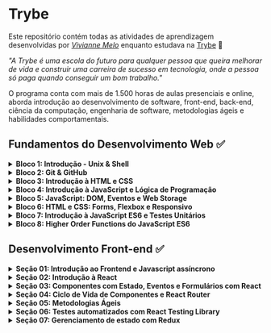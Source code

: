 # Trybe

Este repositório contém todas as atividades de aprendizagem desenvolvidas por _[Vivianne Melo](https://www.linkedin.com/in/viviannemelo/)_ enquanto estudava na [Trybe](https://www.betrybe.com/) :rocket:

_"A Trybe é uma escola do futuro para qualquer pessoa que queira melhorar de vida e construir uma carreira de sucesso em tecnologia, onde a pessoa só paga quando conseguir um bom trabalho."_

O programa conta com mais de 1.500 horas de aulas presenciais e online, aborda introdução ao desenvolvimento de software, front-end, back-end, ciência da computação, engenharia de software, metodologias ágeis e habilidades comportamentais.

## Fundamentos do Desenvolvimento Web :white_check_mark:

<details>
  <summary><strong>Bloco 1: Introdução - Unix & Shell</strong></summary>

- [x] 1.3: Unix & Shell- Part 1
- [x] 1.4: Unix & Shell- Part 2
</details>

<details>
  <summary><strong>Bloco 2: Git & GitHub</strong></summary>

- [x] 2.1: O que é e para que serve?;
- [x] 2.2: Entendendo os comandos;
- [x] 2.3: Internet - Entendendo como ela funciona;
</details>

<details>
  <summary><strong>Bloco 3: Introdução à HTML e CSS</strong></summary>
  
- [x] 3.1 Introdução - HTML & CSS;
- [x] 3.1 HTML & CSS - Estruturas de página;
- [x] 3.2 HTML & CSS - Primeiros passos em CSS;
- [x] 3.3 HTML & CSS - Seletores e posicionamento;
- [x] 3.4 HTML Semântico;
- [x] 3.5 Projeto - Lessons Learned;
</details>

<details>
  <summary><strong>Bloco 4: Introdução à JavaScript e Lógica de Programação</strong></summary>
  
- [x] 4.1 - Introdução - JavaScript
- [x] 4.1 - JavaScript - Primeiros passos
- [x] 4.2 - JavaScript - Array e loop For
- [x] 4.3 - JavaScript - Lógica de Programação e Algoritmos
- [x] 4.4 - JavaScript - Objetos e funções
- [x] 4.5 - Projeto - Playground Functions
</details>

<details>
  <summary><strong>Bloco 5: JavaScript: DOM, Eventos e Web Storage</strong></summary>
  
- [x] 5.1 - JavaScript - DOM e seletores
- [x] 5.2 - JavaScript - Trabalhando com elementos
- [x] 5.3 - JavaScript - Eventos
- [x] 5.4 - JavaScript - Web Storage
- [x] 5.5 - Fundamentos - JavaScript - Projetos
- [x] 5.5 - Projeto - Arte com Pixels
- [x] 5.6 - Projeto - Lista de tarefas
- [x] 5.7 - (Bônus) Projeto - Meme Generator
- [x] 5.7 - (Bônus) Projeto - Adivinhe a Cor
- [x] 5.7 - (Bônus) Projeto - Carta Misteriosa
</details>

<details>
  <summary><strong>Bloco 6: HTML e CSS: Forms, Flexbox e Responsivo</strong></summary>
  
- [x] 6.1 - HTML & CSS - Forms
- [x] 6.2 - Bibliotecas JavaScript e Frameworks CSS
- [x] 6.3 - Introdução - CSS Flexbox
- [x] 6.3 - CSS Flexbox - Parte 1
- [x] 6.4 - CSS Flexbox - Parte 2
- [x] 6.5 - CSS Responsivo - Mobile First
- [x] 6.6 - Projeto - Página inicial do Facebook
</details>

<details>
  <summary><strong>Bloco 7: Introdução à JavaScript ES6 e Testes Unitários</strong></summary>
  
- [x] 7.1 - JavaScript ES6 - let, const, arrow functions e template literals
- [x] 7.2 - JavaScript ES6 - Objects
- [x] 7.3 - Testes unitários em JavaScript
- [x] 7.4 - Projeto - JavaScript Testes Unitários
</details>

<details>
  <summary><strong>Bloco 8: Higher Order Functions do JavaScript ES6</strong></summary>
  
- [x] 8.1 - JavaScript ES6 - Higher Order Functions - forEach, find, some, every, sort
- [x] 8.2 - JavaScript ES6 - Higher Order Functions - map e filter
- [x] 8.3 - JavaScript ES6 - Higher Order Functions - reduce
- [x] 8.4 - JavaScript ES6 - spread operator, parâmetro rest, destructuring e mais
- [x] 8.5 - Projeto - Zoo functions
</details>

## Desenvolvimento Front-end :white_check_mark:

<details>
  <summary><strong>Seção 01: Introdução ao Frontend e Javascript assíncrono</strong></summary>
  
- [x] 9.1 - JavaScript Assíncrono e Callbacks
- [x] 9.2 - JavaScript Promises e fetch
- [x] 9.3 - Projeto - Carrinho de Compras
</details>

<details>
  <summary><strong>Seção 02: Introdução à React</strong></summary>
  
- [x] 11.1 - Introdução - Front-end
- [x] 11.1 - Introdução - React
- [x] 11.1 - 'Hello, world!' no React!
- [x] 11.2 - Componentes React
- [x] 11.3 - Projeto - Solar System
</details>

<details>
  <summary><strong>Seção 03: Componentes com Estado, Eventos e Formulários com React</strong></summary>
  
- [x] 12.1 - Componentes com estado e eventos
- [X] 12.2 - Formulários no React
- [X] 12.3 - Projeto - Tryunfo
</details>

<details>
  <summary><strong>Seção 04: Ciclo de Vida de Componentes e React Router</strong></summary>
  
- [x] 13.1 - Ciclo de vida de componentes
- [x] 13.2 - React Router
- [x] 13.3 - Projeto - TrybeTunes
</details>

<details>
  <summary><strong>Seção 05: Metodologias Ágeis</strong></summary>
  
- [x] 14.1 - Metodologias Ágeis
- [x] 14.2 - Projeto - Frontend Online Store
</details>

<details>
  <summary><strong>Seção 06: Testes automatizados com React Testing Library</strong></summary>
  
- [x] 15.1 - RTL - Primeiros passos
- [x] 15.2 - RTL - Mocks e Inputs
- [x] 15.3 - RTL - Testando React Router
- [x] 15.4 - Projeto - Testes em React
</details>

<details>
  <summary><strong>Seção 07: Gerenciamento de estado com Redux</strong></summary>
- [x] 16.1 - Introdução ao Redux - O estado global da aplicação
- [x] 16.2 - Usando o Redux no React
- [x] 16.3 - Usando o Redux no React - Prática
- [x] 16.4 - Usando o Redux no React - Actions Assíncronas
- [x] 16.5 - Testes síncronos com React-Redux
- [x] 16.6 - Projeto - Trybe Wallet
</details>
